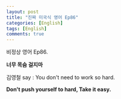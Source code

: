 ```yaml
---
layout: post
title: "진짜 미국식 영어 Ep86"
categories: [English]
tags: [English]
comments: true
---
```


비정상 영어 Ep86.

<b> 너무 목숨 걸지마 </b>

김영철 say : You don't need to work so hard.

<b> Don't push yourself to hard, Take it easy. </b>
